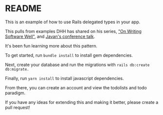 # README

This is an example of how to use Rails delegated types in your app. 

This pulls from examples DHH has shared on his series, ["On Writing Software Well"](https://www.youtube.com/watch?v=H5i1gdwe1Ls&list=PL3m89j0mV0pdNAg6x9oq6S8Qz_4C-yuwj), and [Javan's conference talk](https://www.youtube.com/watch?v=tmWlm0M6JSk).

It's been fun learning more about this pattern.

To get started, run `bundle install` to install gem dependencies.

Next, create your database and run the migrations with `rails db:create db:migrate.`

Finally, run `yarn install` to install javascript dependencies.

From there, you can create an account and view the todolists and todo paradigm. 

If you have any ideas for extending this and making it better, please create a pull request! 